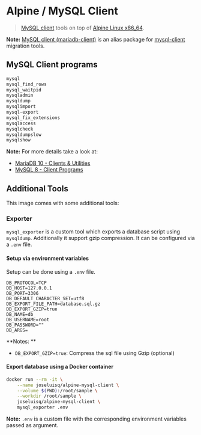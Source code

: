 # Alpine / MySQL Client

> [MySQL client](https://dev.mysql.com/doc/refman/8.0/en/programs-client.html) tools on top of [Alpine Linux x86_64](https://hub.docker.com/_/alpine).

**Note:** [MySQL client (mariadb-client)](https://pkgs.alpinelinux.org/package/v3.11/main/x86_64/mysql-client) is an alias package for [mysql-client](https://dev.mysql.com/doc/refman/8.0/en/programs-client.html) migration tools.

## MySQL Client programs

```sh
mysql
mysql_find_rows
mysql_waitpid
mysqladmin
mysqldump
mysqlimport
mysql-export
mysql_fix_extensions
mysqlaccess
mysqlcheck
mysqldumpslow
mysqlshow
```

**Note:** For more details take a look at:

- [MariaDB 10 - Clients & Utilities](https://mariadb.com/kb/en/clients-utilities/)
- [MySQL 8 - Client Programs](https://dev.mysql.com/doc/refman/8.0/en/programs-client.html)

## Additional Tools

This image comes with some additional tools:

### Exporter

`mysql_exporter` is a custom tool which exports a database script using `mysqldump`. Additionally it support gzip compression.
It can be configured via a `.env` file.

#### Setup via environment variables

Setup can be done using a `.env` file.

```env
DB_PROTOCOL=TCP
DB_HOST=127.0.0.1
DB_PORT=3306
DB_DEFAULT_CHARACTER_SET=utf8
DB_EXPORT_FILE_PATH=database.sql.gz
DB_EXPORT_GZIP=true
DB_NAME=db
DB_USERNAME=root
DB_PASSWORD=""
DB_ARGS=
```

**Notes: **

- `DB_EXPORT_GZIP=true`: Compress the sql file using Gzip (optional)

#### Export database using a Docker container

```sh
docker run --rm -it \
    --name joseluisq/alpine-mysql-client \
    --volume $(PWD):/root/sample \
    --workdir /root/sample \
    joseluisq/alpine-mysql-client \
    mysql_exporter .env
```

__Note:__ `.env` is a custom file with the corresponding environment variables passed as argument.
